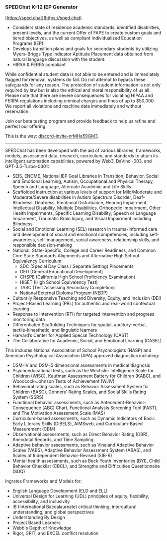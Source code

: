 ### SPEDChat K-12 IEP Generator
[https://sped.chat](https://sped.chat)

- Considers state of residence academic standards, identified disabilities, present levels, and the current Offer of FAPE to create custom goals and tiered objectives, as well as compliant Individualized Education Programs (IEP).
- Develops transition plans and goals for secondary students by utilizing Myers–Briggs Type Indicator Aptitude Placement data obtained from natural language discussion with the student.
- HIPAA & FERPA compliant

While confidential student data is not able to be entered and is immediately flagged for removal, systems do fail.  Do not attempt to bypass these safeguards for any reason. The protection of student information is not only required by law but is also the ethical and moral responsibility of us all.  Please note that there are severe consequences for violating HIPAA and FERPA regulations including criminal charges and fines of up to $50,000.  We report all violations and machine data immediately and without reservation.  

Join our beta testing program and provide feedback to help us refine and perfect our offering.

This is the way:
[discord-invite-nrMHa59GM3](https://discord.com/invite/nrMHa59GM3).

---

SPEDChat has been developed with the aid of various libraries, frameworks, models, assessment data, research, curriculum, and standards to attain its intelligent automation capabilities, powered by Web3, DaVinci-003, and GPT-3.5-Turbo-0301:
- SEIS, ENOME, National IEP Goal Libraries in Transition, Behavior, Social and Emotional Learning, Autism, Occupational and Physical Therapy, Speech and Language, Alternate Academic and Life Skills
- Scaffolded instruction at various levels of support for Mild/Moderate and Moderate/Severe disabilities in Autism Spectrum Disorder, Deaf-Blindness, Deafness, Emotional Disturbance, Hearing Impairment, Intellectual Disability, Multiple Disabilities, Orthopedic Impairment, Other Health Impairments, Specific Learning Disability, Speech or Language Impairment, Traumatic Brain Injury, and Visual Impairment including Blindness
- Social and Emotional Learning (SEL) research in trauma-informed care and development of social and emotional competencies, including self-awareness, self-management, social awareness, relationship skills, and responsible decision-making
- National, State-Specific, College and Career Readiness, and Common Core State Standards Alignments and Alternative High School Equivalency Curriculum:
     - SDC (Special Day Class / Separate Setting) Placements
     - GED (General Educational Development)
     - CHSPE (California High School Proficiency Examination)
     - HiSET (High School Equivalency Test)
     - TASC (Test Assessing Secondary Completion)
     - National External Diploma Program (NEDP)
- Culturally Responsive Teaching and Diversity, Equity, and Inclusion (DEI)
- Project-Based Learning (PBL) for authentic and real-world contextual learning
- Response to Intervention (RTI) for targeted intervention and progress monitoring data
- Differentiated Scaffolding Techniques for spatial, auditory-verbal, tactile-kinesthetic, and linguistic learners
- Harvard’s Center for Applied Special Technology (CAST) 
- The Collaborative for Academic, Social, and Emotional Learning (CASEL)

This includes National Association of School Psychologists (NASP) and American Psychological Association (APA) approved diagnostics including:
- DSM-IV and DSM-5 dimensional assessments in medical diagnosis
- Psychoeducational tests, such as the Wechsler Intelligence Scale for Children (WISC), Kaufman Assessment Battery for Children (KABC), and Woodcock-Johnson Tests of Achievement (WJIV)
- Behavioral rating scales, such as Behavior Assessment System for Children (BASC), Conners' Rating Scales, and Social Skills Rating System (SSRS)
- Functional behavior assessments, such as Antecedent-Behavior-Consequence (ABC) Chart, Functional Analysis Screening Tool (FAST), and The Motivation Assessment Scale (MAS)
- Curriculum-based assessments, such as Dynamic Indicators of Basic Early Literacy Skills (DIBELS), AIMSweb, and Curriculum-Based Measurement (CBM)
- Observational assessments, such as Direct Behavior Rating (DBR), Anecdotal Records, and Time Sampling
- Adaptive behavior assessments, such as Vineland Adaptive Behavior Scales (VABS), Adaptive Behavior Assessment System (ABAS), and Scales of Independent Behavior-Revised (SIB-R)
- Mental health assessments, such as Beck Youth Inventories (BYI), Child Behavior Checklist (CBCL), and Strengths and Difficulties Questionnaire (SDQ)

Ingrates Frameworks and Models for:
- English Language Development (ELD and ELL)
- Universal Design for Learning (UDL) principles of equity, flexibility, accessibility, and inclusivity
- IB (International Baccalaureate) critical thinking, intercultural understanding, and global perspectives
- Understanding By Design
- Project Based Learners
- Webb's Depth of Knowledge
- Rigor, GRIT, and EXCEL conflict resolution
